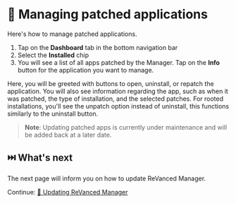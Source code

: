 # 🧰 Managing patched applications
Here's how to manage patched applications.

1. Tap on the **Dashboard** tab in the bottom navigation bar
2. Select the **Installed** chip
3. You will see a list of all apps patched by the Manager. Tap on the **Info** button for the application you want to manage.

Here, you will be greeted with buttons to open, uninstall, or repatch the application. You will also see information regarding the app, such as when it was patched, the type of installation, and the selected patches. For rooted installations, you'll see the unpatch option instead of uninstall, this functions similarly to the uninstall button.

 > **Note**: Updating patched apps is currently under maintenance and will be added back at a later date.

## ⏭️ What's next

The next page will inform you on how to update ReVanced Manager.

Continue: [🔄 Updating ReVanced Manager](3_updating-revanced-manager.md)
